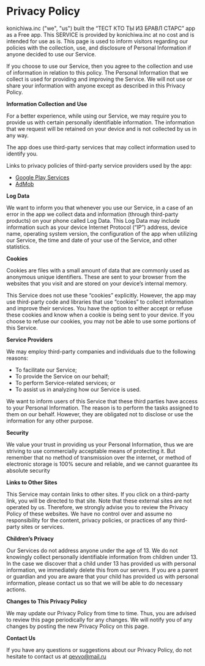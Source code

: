 # **Privacy Policy**

konichiwa.inc ("we", "us") built the “ТЕСТ КТО ТЫ ИЗ БРАВЛ СТАРС” app as a Free app. This SERVICE
is provided by konichiwa.inc at no cost and is intended for use as is. 
This page is used to inform visitors regarding our policies with the collection, use, and
disclosure of Personal Information if anyone decided to use our Service.

If you choose to use our Service, then you agree to the collection and use of information in
relation to this policy. The Personal Information that we collect is used for providing and
improving the Service. We will not use or share your information with anyone except as
described in this Privacy Policy.

**Information Collection and Use**

For a better experience, while using our Service, we may require you to provide us with
certain personally identifiable information. The information that we request will be retained
on your device and is not collected by us in any way.

The app does use third-party services that may collect information used to identify you.

Links to privacy policies of third-party service providers used by the app: 
*   [Google Play Services](https://www.google.com/policies/privacy/)
*   [AdMob](https://support.google.com/admob/answer/6128543?hl=en)

**Log Data**

We want to inform you that whenever you use our Service, in a case of an error in the app
we collect data and information (through third-party products) on your phone called Log
Data. This Log Data may include information such as your device Internet Protocol (“IP”)
address, device name, operating system version, the configuration of the app when utilizing
our Service, the time and date of your use of the Service, and other statistics. 

**Cookies**

Cookies are files with a small amount of data that are commonly used as anonymous unique
identifiers. These are sent to your browser from the websites that you visit and are stored
on your device’s internal memory.

This Service does not use these “cookies” explicitly. However, the app may use third-party
code and libraries that use “cookies” to collect information and improve their services. You
have the option to either accept or refuse these cookies and know when a cookie is being
sent to your device. If you choose to refuse our cookies, you may not be able to use some
portions of this Service. 

**Service Providers**

We may employ third-party companies and individuals due to the following reasons:

*   To facilitate our Service;
*   To provide the Service on our behalf;
*   To perform Service-related services; or
*   To assist us in analyzing how our Service is used.

We want to inform users of this Service that these third parties have access to your Personal
Information. The reason is to perform the tasks assigned to them on our behalf. However,
they are obligated not to disclose or use the information for any other purpose.

**Security**

We value your trust in providing us your Personal Information, thus we are striving to use
commercially acceptable means of protecting it. But remember that no method of
transmission over the internet, or method of electronic storage is 100% secure and reliable,
and we cannot guarantee its absolute security

**Links to Other Sites**

This Service may contain links to other sites. If you click on a third-party link, you will be
directed to that site. Note that these external sites are not operated by us. Therefore, we
strongly advise you to review the Privacy Policy of these websites. We have no control over
and assume no responsibility for the content, privacy policies, or practices of any third-party
sites or services.

**Children’s Privacy**

Our Services do not address anyone under the age of 13. We do not knowingly collect
personally identifiable information from children under 13. In the case we discover that a
child under 13 has provided us with personal information, we immediately delete this from
our servers. If you are a parent or guardian and you are aware that your child has provided
us with personal information, please contact us so that we will be able to do necessary
actions. 

**Changes to This Privacy Policy**

We may update our Privacy Policy from time to time. Thus, you are advised to review this
page periodically for any changes. We will notify you of any changes by posting the new
Privacy Policy on this page.

**Contact Us**

If you have any questions or suggestions about our Privacy Policy, do not hesitate to contact
us at qevvo@mail.ru
